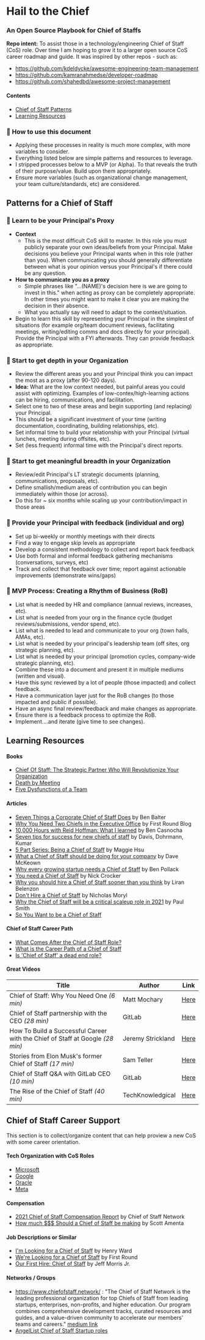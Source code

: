 # Hail to the Chief
### An Open Source Playbook for Chief of Staffs
**Repo intent:** To assist those in a technology/engineering Chief of Staff (CoS) role. Over time I am hoping to grow it to a larger open source CoS career roadmap and guide. It was inspired by other repos - such as:
* https://github.com/kdeldycke/awesome-engineering-team-management
* https://github.com/kamranahmedse/developer-roadmap
* https://github.com/shahedbd/awesome-project-management

#### Contents
- [Chief of Staff Patterns](https://github.com/mattnigh/hail_to_the_chief/edit/main/README.md#chief-of-staff-patterns)
- [Learning Resources](https://github.com/mattnigh/hail_to_the_chief/edit/main/README.md#learning-resources)

### :blue_book: How to use this document
- Applying these processes in reality is much more complex, with more variables to consider.
- Everything listed below are simple patterns and resources to leverage.
- I stripped processes below to a MVP (or Alpha). To that reveals the truth of their purpose/value. Build upon them appropriately.
- Ensure more variables (such as organizational change management, your team culture/standards, etc) are considered.

##  Patterns for a Chief of Staff

###  :mega: Learn to be your Principal's Proxy
- **Context**
  - This is the most difficult CoS skill to master. In this role you must publicly separate your own ideas/beliefs from your Principal. Make decisions you believe your Principal wants when in this role (rather than you). When communicating you should generally differentiate between what is your opinion versus your Principal's if there could be any question.
- **How to communicate you as a proxy**
  - Simple phrases like "...(NAME)'s decision here is we are going to invest in this." when acting as proxy can be completely appropriate. In other times you might want to make it clear you are making the decision in their absence.
  - What you actually say will need to adapt to the context/situation.
- Begin to learn this skill by representing your Principal in the simplest of situations (for example org/team document reviews, facilitating meetings, writing/editing comms and docs directly for your principal). Provide the Principal with a FYI afterwards. They can provide feedback as appropriate.

### 🏢 Start to get depth in your Organization
- Review the different areas you and your Principal think you can impact the most as a proxy (after 90-120 days).
- **Idea:** What are the low context needed, but painful areas you could assist with optimizing. Examples of low-contex/high-learning actions can be hiring, communications, and facilitation.
- Select one to two of these areas and begin supporting (and replacing) your Principal.
- This should be a significant investment of your time (writing documentation, coordinating, building relationships, etc).
- Set informal time to build your relationship with your Principal (virtual lunches, meeting during offsites, etc).
- Set (less frequent) informal time with the Principal's direct reports.

### 🏢 Start to get meaningful breadth in your Organization
- Review/edit Principal's LT strategic documents (planning, communications, proposals, etc).  
- Define smallish/medium areas of contribution you can begin immediately within those (or across).
- Do this for ~ six months while scaling up your contribution/impact in those areas

### 📆 Provide your Principal with feedback (individual and org)
- Set up bi-weekly or monthly meetings with their directs
- Find a way to engage skip levels as appropriate
- Develop a consistent methodology to collect and report back feedback
- Use both formal and informal feedback gathering mechanisms (conversations, surveys, etc)
- Track and collect that feedback over time; report against actionable improvements (demonstrate wins/gaps)

### 📆 MVP Process: Creating a Rhythm of Business (RoB)
- List what is needed by HR and compliance (annual reviews, increases, etc).
- List what is needed from your org in the finance cycle (budget reviews/submissions, vendor spend, etc).
- List what is needed to lead and communicate to your org (town halls, AMAs, etc).
- List what is needed by your principal's leadership team (off sites, org strategic planning, etc).
- List what is needed by your principal (promotion cycles, company-wide strategic planning, etc).
- Combine these into a document and present it in multiple mediums (written and visual).
- Have this sync reviewed by a lot of people (those impacted) and collect feedback.
- Have a communication layer just for the RoB changes (to those impacted and public if possible).
- Have an async final review/feedback and make changes as appropriate.
- Ensure there is a feedback process to optimize the RoB.
- Implement....and iterate (give time to see changes).

## Learning Resources
#### Books
- [Chief Of Staff: The Strategic Partner Who Will Revolutionize Your Organization](https://www.amazon.com/Chief-Staff-Strategic-Revolutionize-Organization/dp/0996867902/ref=sr_1_1?crid=2VEQHQ9GHKNTN&keywords=chief+of+staff&qid=1653939468&sprefix=chief+of+staf%2Caps%2C164&sr=8-1)
- [Death by Meeting](https://www.amazon.com/Death-Meeting-Leadership-Business-Lencioni-ebook/dp/B008L03W7O/ref=sr_1_1?keywords=patrick+lencioni+death+by+meeting&qid=1653939559&sprefix=patrick+lencioni+death%2Caps%2C143&sr=8-1)
- [Five Dysfunctions of a Team](https://www.amazon.com/Five-Dysfunctions-Team-Leadership-Lencioni-ebook/dp/B006960LQW/ref=sr_1_1?keywords=patrick+lencioni+five+dysfunctions+of+a+team&qid=1653939610&sprefix=patrick+lencioni+five%2Caps%2C133&sr=8-1)

#### Articles
- [Seven Things a Corporate Chief of Staff Does](https://ben.balter.com/2022/03/09/seven-things-a-corporate-chief-of-staff-does/) by Ben Balter
- [Why You Need Two Chiefs in the Executive Office](https://review.firstround.com/why-you-need-two-chiefs-in-the-executive-office) by First Round Blog
- [10,000 Hours with Reid Hoffman: What I learned](https://casnocha.com/reid-hoffman-lessons) by Ben Casnocha
- [Seven tips for success for new chiefs of staff](https://www.mckinsey.com/industries/public-and-social-sector/our-insights/seven-tips-for-success-for-new-chiefs-of-staff-at-government-agencies) by Davis, Dohrmann, Kumar
- [5 Part Series: Being a Chief of Staff](https://medium.com/chiefofstaffnetwork/part-1-the-role-of-a-corporate-chief-of-staff-8db0142318f1) by Maggie Hsu
- [What a Chief of Staff should be doing for your company](https://www.inc.com/dave-mckeown/what-a-chief-of-staff-should-be-doing-for-your-company.html) by Dave McKeown
- [Why every growing startup needs a Chief of Staff](https://www.charthop.com/resources/blog/best-practices/why-every-growing-startup-needs-a-chief-of-staff/) by Ben Pollack
- [You need a Chief of Staff](https://medium.com/things-ive-written/you-need-a-chief-of-staff-63b1c9be436) by Nick Crocker
- [Why you should hire a Chief of Staff sooner than you think](https://medium.com/@liranbelenzon/why-you-should-hire-a-chief-of-staff-sooner-than-you-think-c6a34ad5644) by Liran Belenzon
- [Don't Hire a Chief of Staff](https://medium.com/@nmoryl/dont-hire-a-chief-of-staff-b65c16d56eac) by Nicholas Moryl
- [Why the Chief of Staff will be a critical scaleup role in 2021](https://medium.com/@paansm/why-chief-of-staff-will-become-a-critical-scaleup-role-in-2021-ee276a6a723a) by Paul Smith
- [So You Want to be a Chief of Staff](https://medium.com/@sdean/so-you-want-to-be-a-chief-of-staff-987990186cf7)

#### Chief of Staff Career Path
- [What Comes After the Chief of Staff Role?](https://chiefofstaff.expert/what-comes-after-the-chief-of-staff-role/#:~:text=A%20majority%20of%20people%20who,Executive%20Director%20at%20nonprofit%20organizations)
- [What is the Career Path of a Chief of Staff](https://www.virtualchiefofstaff.com/post/what-is-the-career-path-for-a-chief-of-staff)
- [Is 'Chief of Staff' a dead end role?](https://medium.com/chiefofstaffnetwork/is-chief-of-staff-a-dead-end-role-5a4eba1b3b53)

#### Great Videos
| Title | Author |  Link |  
|------|-----------|---|
|  Chief of Staff: Why You Need One *(6 min)*    |     Matt Mochary      | [Here](https://www.youtube.com/watch?v=EMlyVjgXyH4)  |
|  Chief of Staff partnership with the CEO *(28 min)*   |      GitLab     | [Here](https://www.youtube.com/watch?v=jdlNhxFTAnM)
|  How To Build a Successful Career with the Chief of Staff at Google  *(28 min)*   |     Jeremy Strickland      | [Here](https://www.youtube.com/watch?v=fOSnwpJX-DM)  |
|  Stories from Elon Musk's former Chief of Staff *(17 min)*    |     Sam Teller      | [Here](https://www.youtube.com/watch?v=4qqSaK4pXnY)  |
|  Chief of Staff Q&A with GitLab CEO  *(10 min)*  |      GitLab     | [Here](https://www.youtube.com/watch?v=uUwmlJfim6U)
|  The Rise of the Chief of Staff *(40 min)*   |     TechKnowledgical      | [Here](https://www.youtube.com/watch?v=4if3GMuGP94)  |

## Chief of Staff Career Support
This section is to collect/organize content that can help proview a new CoS with some career orientation. 

#### Tech Organization with CoS Roles
- [Microsoft](https://www.glassdoor.com/Jobs/Microsoft-chief-of-staff-Jobs-EI_IE1651.0,9_KO10,24.htm?filter.countryId=1) 
- [Google](https://www.glassdoor.com/Salary/Google-Chief-of-Staff-Salaries-E9079_D_KO7,21.htm)
- [Oracle](https://www.glassdoor.com/Salary/Oracle-Chief-of-Staff-Salaries-E1737_D_KO7,21.htm)
- [Meta](https://www.glassdoor.com/Salary/Meta-Chief-of-Staff-Salaries-E40772_D_KO5,19.htm)

#### Compensation
- [2021 Chief of Staff Compensation Report](https://www.chiefofstaff.network/blog/chief-of-staff-compensation-report-2021) by Chief of Staff Network
- [How much $$$ Should a Chief of Staff be making](https://medium.com/chiefofstaffnetwork/how-much-should-a-chief-of-staff-be-making-cdae4600195d) by Scott Amenta

#### Job Descriptions or Similar
- [I'm Looking for a Chief of Staff](https://medium.com/@henrysward/im-looking-for-a-chief-of-staff-9249ebdb7f9e) by Henry Ward
- [We're Looking for a Chief of Staff](https://medium.com/@firstround/were-looking-for-a-chief-of-staff-6d6b78a0ea50) by First Round
- [Our First Hire: Chief of Staff](https://medium.com/@jmj/our-first-full-time-hire-chief-of-staff-aa5294b22854) by Jeff Morris Jr.

#### Networks / Groups
- https://www.chiefofstaff.network/ : "The Chief of Staff Network is the leading professional organization for top Chiefs of Staff from leading startups, enterprises, non-profits, and higher education. Our program combines comprehensive development tracks, curated resources and guides, and a value-driven community to accelerate our members’ teams and careers." [medium link](https://medium.com/chiefofstaffnetwork)
- [AngelList Chief of Staff Startup roles](https://angel.co/role/chief-of-staff)


